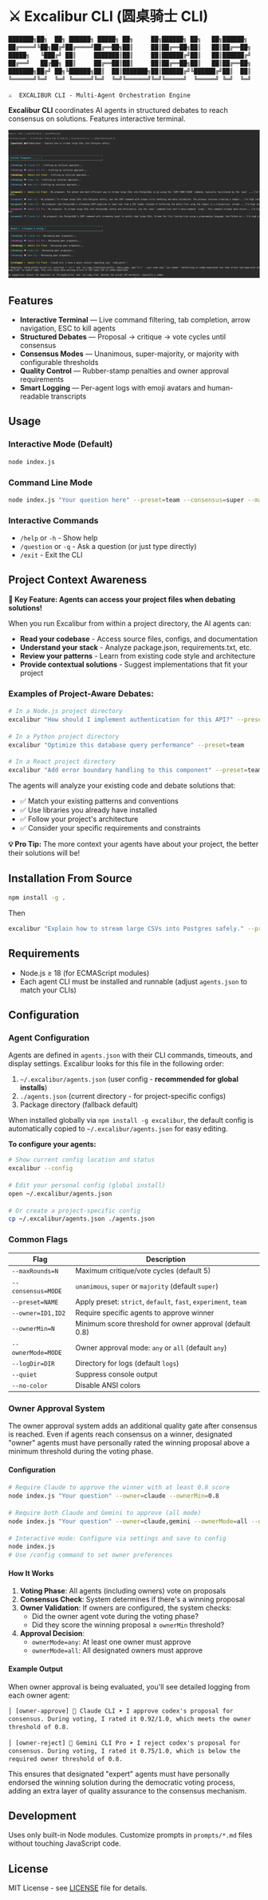 # ⚔️ Excalibur CLI (圆桌骑士 CLI)

```
███████╗██╗  ██╗ ██████╗ █████╗ ██╗     ██╗██████╗ ██╗   ██╗██████╗
██╔════╝╚██╗██╔╝██╔════╝██╔══██╗██║     ██║██╔══██╗██║   ██║██╔══██╗
█████╗   ╚███╔╝ ██║     ███████║██║     ██║██████╔╝██║   ██║██████╔╝
██╔══╝   ██╔██╗ ██║     ██╔══██║██║     ██║██╔══██╗██║   ██║██╔══██╗
███████╗██╔╝ ██╗╚██████╗██║  ██║███████╗██║██████╔╝╚██████╔╝██║  ██║
╚══════╝╚═╝  ╚═╝ ╚═════╝╚═╝  ╚═╝╚══════╝╚═╝╚═════╝  ╚═════╝ ╚═╝  ╚═╝

⚔️  EXCALIBUR CLI - Multi-Agent Orchestration Engine
```

**Excalibur CLI** coordinates AI agents in structured debates to reach consensus on solutions. Features interactive terminal.

![Example](example.png)

## Features

- **Interactive Terminal** — Live command filtering, tab completion, arrow navigation, ESC to kill agents
- **Structured Debates** — Proposal → critique → vote cycles until consensus
- **Consensus Modes** — Unanimous, super-majority, or majority with configurable thresholds
- **Quality Control** — Rubber-stamp penalties and owner approval requirements
- **Smart Logging** — Per-agent logs with emoji avatars and human-readable transcripts

## Usage

### Interactive Mode (Default)
```bash
node index.js
```

### Command Line Mode
```bash
node index.js "Your question here" --preset=team --consensus=super --maxRounds=5
```

### Interactive Commands
- `/help` or `-h` - Show help
- `/question` or `-q` - Ask a question (or just type directly)
- `/exit` - Exit the CLI

## Project Context Awareness

**🎯 Key Feature: Agents can access your project files when debating solutions!**

When you run Excalibur from within a project directory, the AI agents can:
- **Read your codebase** - Access source files, configs, and documentation
- **Understand your stack** - Analyze package.json, requirements.txt, etc.
- **Review your patterns** - Learn from existing code style and architecture
- **Provide contextual solutions** - Suggest implementations that fit your project

### Examples of Project-Aware Debates:

```bash
# In a Node.js project directory
excalibur "How should I implement authentication for this API?" --preset=team

# In a Python project directory
excalibur "Optimize this database query performance" --preset=team

# In a React project directory
excalibur "Add error boundary handling to this component" --preset=team
```

The agents will analyze your existing code and debate solutions that:
- ✅ Match your existing patterns and conventions
- ✅ Use libraries you already have installed
- ✅ Follow your project's architecture
- ✅ Consider your specific requirements and constraints

**💡 Pro Tip:** The more context your agents have about your project, the better their solutions will be!

## Installation From Source

```bash
npm install -g .
```
Then
```bash
excalibur "Explain how to stream large CSVs into Postgres safely." --preset=team --consensus=super --maxRounds=5
```


## Requirements

- Node.js ≥ 18 (for ECMAScript modules)
- Each agent CLI must be installed and runnable (adjust `agents.json` to match your CLIs)

## Configuration

### Agent Configuration

Agents are defined in `agents.json` with their CLI commands, timeouts, and display settings. Excalibur looks for this file in the following order:

1. `~/.excalibur/agents.json` (user config - **recommended for global installs**)
2. `./agents.json` (current directory - for project-specific configs)
3. Package directory (fallback default)

When installed globally via `npm install -g excalibur`, the default config is automatically copied to `~/.excalibur/agents.json` for easy editing.

**To configure your agents:**
```bash
# Show current config location and status
excalibur --config

# Edit your personal config (global install)
open ~/.excalibur/agents.json

# Or create a project-specific config
cp ~/.excalibur/agents.json ./agents.json
```

### Common Flags

| Flag | Description |
| --- | --- |
| `--maxRounds=N` | Maximum critique/vote cycles (default 5) |
| `--consensus=MODE` | `unanimous`, `super` or `majority` (default `super`) |
| `--preset=NAME` | Apply preset: `strict`, `default`, `fast`, `experiment`, `team` |
| `--owner=ID1,ID2` | Require specific agents to approve winner |
| `--ownerMin=N` | Minimum score threshold for owner approval (default 0.8) |
| `--ownerMode=MODE` | Owner approval mode: `any` or `all` (default `any`) |
| `--logDir=DIR` | Directory for logs (default `logs`) |
| `--quiet` | Suppress console output |
| `--no-color` | Disable ANSI colors |

### Owner Approval System

The owner approval system adds an additional quality gate after consensus is reached. Even if agents reach consensus on a winner, designated "owner" agents must have personally rated the winning proposal above a minimum threshold during the voting phase.

#### Configuration

```bash
# Require Claude to approve the winner with at least 0.8 score
node index.js "Your question" --owner=claude --ownerMin=0.8

# Require both Claude and Gemini to approve (all mode)
node index.js "Your question" --owner=claude,gemini --ownerMode=all --ownerMin=0.85

# Interactive mode: Configure via settings and save to config
node index.js
# Use /config command to set owner preferences
```

#### How It Works

1. **Voting Phase**: All agents (including owners) vote on proposals
2. **Consensus Check**: System determines if there's a winning proposal
3. **Owner Validation**: If owners are configured, the system checks:
   - Did the owner agent vote during the voting phase?
   - Did they score the winning proposal ≥ `ownerMin` threshold?
4. **Approval Decision**:
   - `ownerMode=any`: At least one owner must approve
   - `ownerMode=all`: All designated owners must approve

#### Example Output

When owner approval is being evaluated, you'll see detailed logging from each owner agent:

```
│ [owner-approve] 🦉 Claude CLI ➤ I approve codex's proposal for consensus. During voting, I rated it 0.92/1.0, which meets the owner threshold of 0.8.

│ [owner-reject] 💎 Gemini CLI Pro ➤ I reject codex's proposal for consensus. During voting, I rated it 0.75/1.0, which is below the required owner threshold of 0.8.
```

This ensures that designated "expert" agents must have personally endorsed the winning solution during the democratic voting process, adding an extra layer of quality assurance to the consensus mechanism.

## Development

Uses only built-in Node modules. Customize prompts in `prompts/*.md` files without touching JavaScript code.

## License

MIT License - see [LICENSE](LICENSE) file for details.
